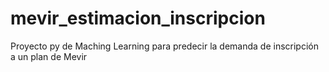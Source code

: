 # mevir_estimacion_inscripcion

Proyecto py de Maching Learning para predecir la demanda de inscripción a un plan de Mevir